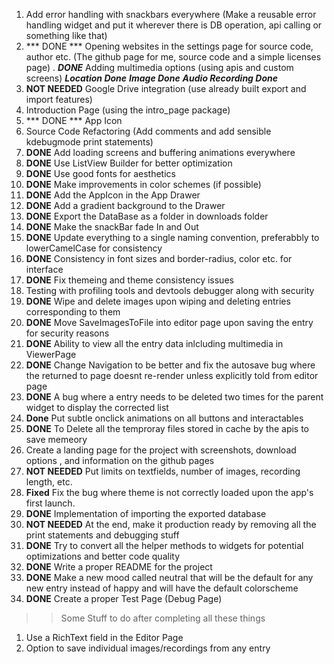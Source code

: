1. Add error handling with snackbars everywhere (Make a reusable error handling widget and put it wherever there is DB operation, api calling or something like that)
2. *** DONE *** Opening websites in the settings page for source code, author etc. (The github page for me, source code and a simple licenses page)
. ***DONE*** Adding multimedia options (using apis and custom screens) ***Location Done*** ***Image Done*** ***Audio Recording Done***
4. **NOT NEEDED** Google Drive integration (use already built export and import features)
5. Introduction Page (using the intro_page package)
6. *** DONE *** App Icon 
8. Source Code Refactoring (Add comments and add sensible kdebugmode print statements)
9. **DONE** Add loading screens and buffering animations everywhere
10. **DONE** Use ListView Builder for better optimization
11. **DONE** Use good fonts for aesthetics
12. **DONE** Make improvements in color schemes (if possible)
13. **DONE** Add the AppIcon in the App Drawer
14. **DONE** Add a gradient background to the Drawer
15. **DONE** Export the DataBase as a folder in downloads folder
16. **DONE** Make the snackBar fade In and Out
17. **DONE** Update everything to a single naming convention, preferabbly to lowerCamelCase for consistency
18. **DONE** Consistency in font sizes and border-radius, color etc. for interface
19. **DONE** Fix themeing and theme consistency issues
20. Testing with profiling tools and devtools debugger along with security
21. **DONE** Wipe and delete images upon wiping and deleting entries corresponding to them
22. **DONE** Move SaveImagesToFile into editor page upon saving the entry for security reasons
22. **DONE** Ability to view all the entry data inlcluding multimedia in ViewerPage
23. **DONE** Change Navigation to be better and fix the autosave bug where the returned to page doesnt re-render unless explicitly told from editor page
24. **DONE** A bug where a entry needs to be deleted two times for the parent widget to display the corrected list
25. **Done**  Put subtle onclick animations on all buttons and interactables
26. **DONE** To Delete all the temproray files stored in cache by the apis to save memeory
27. Create a landing page for the project with screenshots, download options , and information on the github pages
28. **NOT NEEDED** Put limits on textfields, number of images, recording length, etc.
29. **Fixed** Fix the bug where theme is not correctly loaded upon the app's first launch.
30. **DONE** Implementation of importing the exported database
31. **NOT NEEDED** At the end, make it production ready by removing all the print statements and debugging stuff
32. **DONE** Try to convert all the helper methods to widgets for potential optimizations and better code quality
33. **DONE** Write a proper README for the project
34. **DONE** Make a new mood called neutral that will be the default for any new entry instead of happy and will have the default colorscheme
35. **DONE** Create a proper Test Page (Debug Page)

>>Some Stuff to do after completing all these things
1. Use a RichText field in the Editor Page
2. Option to save individual images/recordings from any entry

